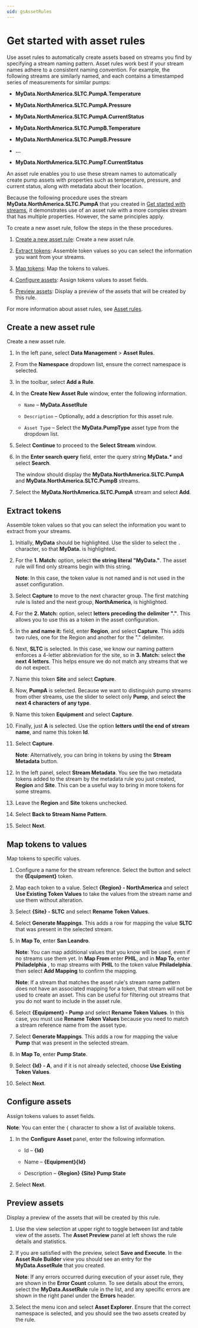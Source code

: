 ```yaml
---
uid: gsAssetRules
---
```


# Get started with asset rules

Use asset rules to automatically create assets based on streams you find by specifying a stream naming pattern. Asset rules work best if your stream names adhere to a consistent naming convention. For example, the following streams are similarly named, and each contains a timestamped series of measurements for similar pumps:

- **MyData.NorthAmerica.SLTC.PumpA.Temperature**
 
- **MyData.NorthAmerica.SLTC.PumpA.Pressure**
 
- **MyData.NorthAmerica.SLTC.PumpA.CurrentStatus**
 
- **MyData.NorthAmerica.SLTC.PumpB.Temperature**
 
- **MyData.NorthAmerica.SLTC.PumpB.Pressure**
 
- **...**
 
- **MyData.NorthAmerica.SLTC.PumpT.CurrentStatus**

An asset rule enables you to use these stream names to automatically create pump assets with properties such as temperature, pressure, and current status, along with metadata about their location.

Because the following procedure uses the stream **MyData.NorthAmerica.SLTC.PumpA** that you created in  [Get started with streams](xref:gsStreams), it demonstrates use of an asset rule with a more complex stream that has multiple properties. However, the same principles apply.

To create a new asset rule, follow the steps in the these procedures.

1. [Create a new asset rule](#create-a-new-asset-rule): Create a new asset rule.

2. [Extract tokens](#extract-tokens): Assemble token values so you can select the information you want from your streams. 

3. [Map tokens](#map-tokens-to-values): Map the tokens to values.

4. [Configure assets](#configure-assets): Assign tokens values to asset fields.

5. [Preview assets](#preview-assets): Display a preview of the assets that will be created by this rule. 

For more information about asset rules, see [Asset rules](xref:AssetRules).

## Create a new asset rule 

Create a new asset rule.

1. In the left pane, select  **Data Management** > **Asset Rules**.

1. From the **Namespace** dropdown list, ensure the correct namespace is selected.

1. In the toolbar, select **Add a Rule**.

1. In the **Create New Asset Rule** window, enter the following information.

   - `Name` &ndash; **MyData.AssetRule**
   
   - `Description` &ndash; Optionally, add a description for this asset rule.
   
   - `Asset Type` &ndash; Select the **MyData.PumpType** asset type from the dropdown list.

1. Select **Continue** to proceed to the **Select Stream** window.

1. In the **Enter search query** field, enter the query string **MyData._*_** and select **Search**. 

   The window should display the **MyData.NorthAmerica.SLTC.PumpA** and **MyData.NorthAmerica.SLTC.PumpB** streams. 

1. Select the **MyData.NorthAmerica.SLTC.PumpA** stream and select **Add**.

## Extract tokens

Assemble token values so that you can select the information you want to extract from your streams. 

1. Initially, **MyData** should be highlighted. Use the slider to select the `.` character, so that **MyData.** is highlighted.

1. For the **1. Match:** option, select **the string literal "MyData."**. The asset rule will find only streams begin with this string. 

   **Note**:  In this case, the token value is not named and is not used in the asset configuration. 
   
1. Select **Capture** to move to the next character group. The first matching rule is listed and the next group, **NorthAmerica**, is highlighted. 

1. For the **2. Match:** option, select **letters preceding the delimiter "."**. This allows you to use this as a token in the asset configuration. 

1. In the **and name it:** field, enter **Region**, and select **Capture**. This adds two rules, one for the Region and another for the "." delimiter. 

1. Next, **SLTC** is selected. In this case, we know our naming pattern enforces a 4-letter abbreviation for the site, so in **3. Match:** select **the next 4 letters**. This helps ensure we do not match any streams that we do not expect. 

1. Name this token **Site** and select **Capture**.

1. Now, **PumpA** is selected. Because we want to distinguish pump streams from other streams, use the slider to select only **Pump**, and select **the next 4 characters of any type**. 

1. Name this token **Equipment** and select **Capture**.

1. Finally, just **A** is selected. Use the option **letters until the end of stream name**, and name this token **Id**. 

1. Select **Capture**.

   **Note**: Alternatively, you can bring in tokens by using the **Stream Metadata** button. 

1. In the left panel, select **Stream Metadata**. You see the two metadata tokens added to the stream by the metadata rule you just created, **Region** and **Site**. This can be a useful way to bring in more tokens for some streams. 

1. Leave the **Region** and **Site** tokens unchecked.

1. Select **Back to Stream Name Pattern**.

1. Select **Next**.

## Map tokens to values 

Map tokens to specific values. 

1. Configure a name for the stream reference. Select the button and select the **{Equipment}** token.

1. Map each token to a value. Select **{Region} - NorthAmerica** and select **Use Existing Token Values** to take the values from the stream name and use them without alteration.

1. Select **{Site} - SLTC** and select **Rename Token Values**. 

1. Select **Generate Mappings**. This adds a row for mapping the value **SLTC** that was present in the selected stream. 

1. In **Map To**, enter **San Leandro**.

   **Note**: You can map additional values that you know will be used, even if no streams use them yet. In **Map From** enter **PHIL**, and in **Map To**, enter **Philadelphia** , to map streams with **PHIL** to the token value **Philadelphia**. then select **Add Mapping** to confirm the mapping.

   **Note**: If a stream that matches the asset rule's stream name pattern does not have an associated mapping for a token, that stream will not be used to create an asset. This can be useful for filtering out streams that you do not want to include in the asset rule.

1. Select **{Equipment} - Pump** and select **Rename Token Values**. In this case, you must use **Rename Token Values** because you need to match a stream reference name from the asset type. 

1. Select **Generate Mappings**. This adds a row for mapping the value **Pump** that was present in the selected stream. 

1. In **Map To**, enter **Pump State**.

1. Select **{Id} - A**, and if it is not already selected, choose **Use Existing Token Values**. 

1. Select **Next**.

## Configure assets

Assign tokens values to asset fields. 

**Note**: You can enter  the `{` character to show a list of available tokens. 

1. In the **Configure Asset** panel, enter the following information.

   - Id &ndash; **{Id}**

   - Name &ndash; **{Equipment}{Id}**

   - Description &ndash; **{Region} {Site} Pump State**
 
1. Select  **Next**.

## Preview assets

Display a preview of the assets that will be created by this rule. 

1. Use the view selection at upper right to toggle between list and table view of the assets. The **Asset Preview** panel at left shows the rule details and statistics. 

1. If you are satisfied with the preview, select **Save and Execute**. In the **Asset Rule Builder** view you should see an entry for the **MyData.AssetRule** that you created.

   **Note**: If any errors occurred during execution of your asset rule, they are shown in the **Error Count** column. To see details about the errors, select the **MyData.AssetRule** rule in the list, and any specific errors are shown in the right panel under the **Errors** header.

1. Select the menu icon and select **Asset Explorer**. Ensure that the correct namespace is selected, and you should see the two assets created by the rule.
